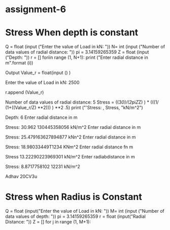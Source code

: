 # assignment-6
# Stress When depth is constant
Q = float (input ("Enter the value of Load in kN: "))
N= int (input ("Number of data values of radial distance: ")) pi = 3.14159265359
Z = float (input ("Depth: "))
r = []
foriin range (1, N+1):
print ("Enter radial distance in m".format (i))

Output
Value_r = float(input () )

Enter the value of Load in kN: 2500


r.append (Value_r)

Number of data values of radial distance: 5
Stress = ((3*0)/(2*pi*Z*Z) ) * (((1/ (1+((Value_r/Z) **2))) ) **2 .5)
print ("'Stress: , Stress, "kN/m^2")

Depth: 6
Enter radial distance in m


Stress: 30.962 130445358056 kN/m^2
Enter radial distance in m


Stress: 25.479163627894877 kNn^2
Enter radial distance in m


Stress: 18.98033449T1234 KNm^2
Enter radial distance fn m

Stress 13.22290223969301 kN/m^2
Enter radiabdistance in m

Stress: 8.8717758102 12231 kN/m^2

Adhav 20CV3u

# Stress when Radius is Constant
Q = float (input("Enter the value of Load in kN: "))
M= int (input ("Number of data values of depth: "))
pi = 3.14159265359
r = float (input("Radial Distance: "))
Z = []
for j in range (1, M+1):
